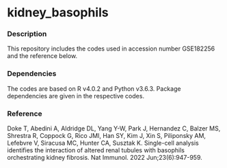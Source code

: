 # kidney_basophils

### Description
This repository includes the codes used in accession number GSE182256 and the reference below.

### Dependencies
The codes are based on R v4.0.2 and Python v3.6.3. Package dependencies are given in the respective codes.

### Reference
Doke T, Abedini A, Aldridge DL, Yang Y-W, Park J, Hernandez C, Balzer MS, Shrestra R, Coppock G, Rico JMI, Han SY, Kim J, Xin S, Piliponsky AM, Lefebvre V, Siracusa MC, Hunter CA, Susztak K. Single-cell analysis identifies the interaction of altered renal tubules with basophils orchestrating kidney fibrosis. Nat Immunol. 2022 Jun;23(6):947-959.
